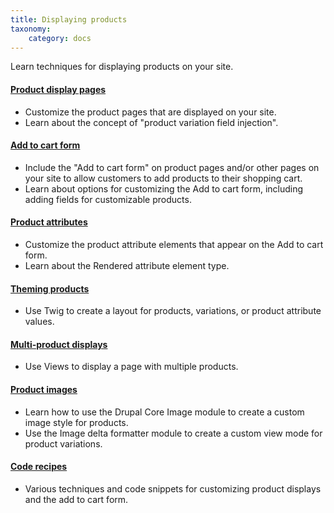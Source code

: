 ```yaml
---
title: Displaying products
taxonomy:
    category: docs
---
```


Learn techniques for displaying products on your site.

#### [Product display pages](01.product-display)
- Customize the product pages that are displayed on your site.
- Learn about the concept of "product variation field injection".

#### [Add to cart form](02.add-to-cart-form)
- Include the "Add to cart form" on product pages and/or other pages on your site to allow customers to add products to their shopping cart.
- Learn about options for customizing the Add to cart form, including adding fields for customizable products.

#### [Product attributes](03.product-attributes)
- Customize the product attribute elements that appear on the Add to cart form.
- Learn about the Rendered attribute element type.

#### [Theming products](04.theme-product)
- Use Twig to create a layout for products, variations, or product attribute values.

#### [Multi-product displays](05.multiple-products)
- Use Views to display a page with multiple products.

#### [Product images](06.product-images)
- Learn how to use the Drupal Core Image module to create a custom image style for products.
- Use the Image delta formatter module to create a custom view mode for product variations.

#### [Code recipes](07.code-recipes)
- Various techniques and code snippets for customizing product displays and the add to cart form.

